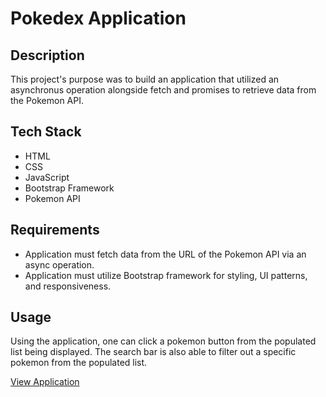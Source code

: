 # Pokedex Application 
## Description 
This project's purpose was to build an application that utilized an asynchronus operation alongside fetch and promises to retrieve data from the Pokemon API.

## Tech Stack
* HTML
* CSS
* JavaScript
* Bootstrap Framework
* Pokemon API

## Requirements 
* Application must fetch data from the URL of the Pokemon API via an async operation.
* Application must utilize Bootstrap framework for styling, UI patterns, and responsiveness. 

## Usage
Using the application, one can click a pokemon button from the populated list being displayed. The search bar is also able to filter out a specific pokemon from the populated list. 

[View Application](https://sirius6323.github.io/Pokedex/)
